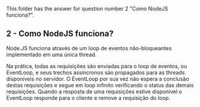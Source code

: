 This folder has the answer for question number 2 "Como NodeJS funciona?". 

## 2 - Como NodeJS funciona?

Node.JS funciona através de um loop de eventos não-bloqueantes implementado em uma única thread.

Na prática, todas as requisições são enviadas para o loop de eventos, ou EventLoop, e seus trechos assíncronos são propagados para as threads disponíveis no servidor. O EventLoop por sua vez não espera a conclusão destas requisições e segue em loop infinito verificando o status das demais requisições. Quando a resposta de uma requisições estive disponível o EventLoop responde para o cliente e remove a requisição do loop.
